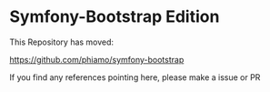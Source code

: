 Symfony-Bootstrap Edition
=========================


This Repository has moved:

https://github.com/phiamo/symfony-bootstrap

If you find any references pointing here, please make a issue or PR

